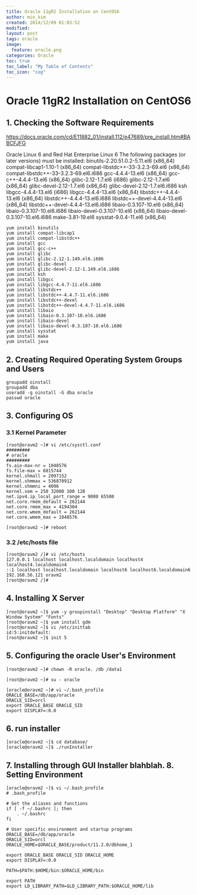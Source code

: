 ```yaml
---
title: Oracle 11gR2 Installation on CentOS6
author: min_kim
created: 2014/12/09 01:03:52
modified:
layout: post
tags: oracle
image:
  feature: oracle.png
categories: Oracle
toc: true
toc_label: "My Table of Contents"
toc_icon: "cog"
---
```



# Oracle 11gR2 Installation on CentOS6

## 1. Checking the Software Requirements
<https://docs.oracle.com/cd/E11882_01/install.112/e47689/pre_install.htm#BABCFJFG>

Oracle Linux 6 and Red Hat Enterprise Linux 6
The following packages (or later versions) must be installed: binutils-2.20.51.0.2-5.11.el6 (x86_64) compat-libcap1-1.10-1 (x86_64) compat-libstdc++-33-3.2.3-69.el6 (x86_64) compat-libstdc++-33-3.2.3-69.el6.i686 gcc-4.4.4-13.el6 (x86_64) gcc-c++-4.4.4-13.el6 (x86_64) glibc-2.12-1.7.el6 (i686) glibc-2.12-1.7.el6 (x86_64) glibc-devel-2.12-1.7.el6 (x86_64) glibc-devel-2.12-1.7.el6.i686 ksh libgcc-4.4.4-13.el6 (i686) libgcc-4.4.4-13.el6 (x86_64) libstdc++-4.4.4-13.el6 (x86_64) libstdc++-4.4.4-13.el6.i686 libstdc++-devel-4.4.4-13.el6 (x86_64) libstdc++-devel-4.4.4-13.el6.i686 libaio-0.3.107-10.el6 (x86_64) libaio-0.3.107-10.el6.i686 libaio-devel-0.3.107-10.el6 (x86_64) libaio-devel-0.3.107-10.el6.i686 make-3.81-19.el6 sysstat-9.0.4-11.el6 (x86_64)

```
yum install binutils
yum install compat-libcap1
yum install compat-libstdc++
yum install gcc
yum install gcc-c++
yum install glibc
yum install glibc-2.12-1.149.el6.i686
yum install glibc-devel
yum install glibc-devel-2.12-1.149.el6.i686
yum install ksh
yum install libgcc
yum install libgcc-4.4.7-11.el6.i686
yum install libstdc++
yum install libstdc++-4.4.7-11.el6.i686
yum install libstdc++-devel
yum install libstdc++-devel-4.4.7-11.el6.i686
yum install libaio
yum install libaio-0.3.107-10.el6.i686
yum install libaio-devel
yum install libaio-devel-0.3.107-10.el6.i686
yum install sysstat
yum install make
yum install java
```

## 2. Creating Required Operating System Groups and Users

```
groupadd oinstall
groupadd dba
useradd -g oinstall -G dba oracle
passwd oracle
```

## 3\. Configuring OS
### 3.1 Kernel Parameter

```
[root@oravm2 ~]# vi /etc/sysctl.conf
#########
# oracle
#########
fs.aio-max-nr = 1048576
fs.file-max = 6815744
kernel.shmall = 2097152
kernel.shmmax = 536870912
kernel.shmmni = 4096
kernel.sem = 250 32000 100 128
net.ipv4.ip_local_port_range = 9000 65500
net.core.rmem_default = 262144
net.core.rmem_max = 4194304
net.core.wmem_default = 262144
net.core.wmem_max = 1048576

[root@oravm2 ~]# reboot
```

### 3.2 /etc/hosts file

```
[root@oravm2 /]# vi /etc/hosts
127.0.0.1 localhost localhost.localdomain localhost4 localhost4.localdomain4
::1 localhost localhost.localdomain localhost6 localhost6.localdomain6
192.168.56.121 oravm2
[root@oravm2 /]#
```

## 4\. Installing X Server

```
[root@oravm2 ~]$ yum -y groupinstall "Desktop" "Desktop Platform" "X Window System" "Fonts"
[root@oravm2 ~]$ yum install gdm
[root@oravm2 ~]$ vi /etc/inittab
id:5:initdefault:
[root@oravm2 ~]$ init 5
```

## 5\. Configuring the oracle User's Environment

```
[root@oravm2 ~]# chown -R oracle. /db /data1

[root@oravm2 ~]# su - oracle

[oracle@oravm2 ~]# vi ~/.bash_profile
ORACLE_BASE=/db/app/oracle
ORACLE_SID=orcl
export ORACLE_BASE ORACLE_SID
export DISPLAY=:0.0
```

## 6\. run installer

```
[oracle@oravm2 ~]$ cd database/
[oracle@oravm2 ~]$ ./runInstaller
```

## 7\. Installing through GUI Installer blahblah. 8\. Setting Environment

```
[oracle@oravm2 ~]$ vi ~/.bash_profile
# .bash_profile

# Get the aliases and functions
if [ -f ~/.bashrc ]; then
	. ~/.bashrc
fi

# User specific environment and startup programs
ORACLE_BASE=/db/app/oracle
ORACLE_SID=orcl
ORACLE_HOME=$ORACLE_BASE/product/11.2.0/dbhome_1

export ORACLE_BASE ORACLE_SID ORACLE_HOME
export DISPLAY=:0.0

PATH=$PATH:$HOME/bin:$ORACLE_HOME/bin

export PATH
export LD_LIBRARY_PATH=$LD_LIBRARY_PATH:$ORACLE_HOME/lib
```
